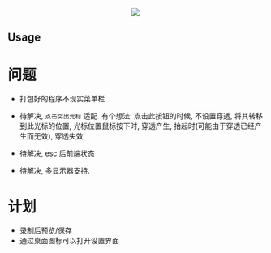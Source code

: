 <p align="center"><img src="https://i.imgur.com/a9QWW0v.png"></p>

## Usage

问题
==========

- 打包好的程序不现实菜单栏

- 待解决, `点击突出光标` 适配.
  有个想法: 点击此按钮的时候, 不设置穿透, 将其转移到此光标的位置,
  光标位置鼠标按下时, 穿透产生, 抬起时(可能由于穿透已经产生而无效), 穿透失效 

- 待解决, esc 后前端状态

- 待解决, 多显示器支持. 

计划
==========

- 录制后预览/保存
- 通过桌面图标可以打开设置界面



